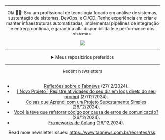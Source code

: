 <div align="center">
<hr>
<p>Olá 👋🏾! Sou um profissional de tecnologia focado em análise de sistemas, sustentação de sistemas, DevOps, e CI/CD. Tenho experiência em criar e manter infraestruturas automatizadas, implementar pipelines de integração e entrega contínua, e garantir a alta disponibilidade e performance dos sistemas.</p>
  <img src="https://media.giphy.com/media/yAGIvCiwPJn5C/giphy.gif">
<hr>
  <details>
  <summary>Meus repositórios preferidos</summary>
  <br />
  Alguns dos meus melhores repositórios:
  <br />
<br />
  <ul><li><a href=https://github.com/KubeNerd/aluratube target="_blank" rel="noopener noreferrer">KubeNerd/aluratube</a> (<b>0</b> ✨ and <b>0</b> 🍴): Aluratube - Desenvolvido durante a imersão React da Alura no final de 2022</li><li><a href=https://github.com/KubeNerd/nlw-ia target="_blank" rel="noopener noreferrer">KubeNerd/nlw-ia</a> (<b>0</b> ✨ and <b>0</b> 🍴): Projeto desenvolvido durante a NLW IA - Usando a API da OPENAI</li><li><a href=https://github.com/KubeNerd/nlw-journey-ia target="_blank" rel="noopener noreferrer">KubeNerd/nlw-journey-ia</a> (<b>0</b> ✨ and <b>0</b> 🍴): NLW IA - Agent de viagens usando python + langchain + GPT</li>
<li>More coming soon :).</li>
</ul>
  </details>
  <hr/>
    <summary>Recent Newsletters</summary>
  <br />
  <ul>
    <li><a href=https://www.tabnews.com.br/pedrodoyoutube/reflexoes-sobre-o-tabnews target="_blank" rel="noopener noreferrer">Reflexões sobre o Tabnews</a> (27/12/2024).</li><li><a href=https://www.tabnews.com.br/Programmer404/novo-projeto-registre-atividades-do-seu-dia-em-logs-direto-do-seu-prompt target="_blank" rel="noopener noreferrer">[ Novo Projeto ] Registre atividades do seu dia em logs direto do seu prompt</a> (27/12/2024).</li><li><a href=https://www.tabnews.com.br/IgStefano/coisas-que-aprendi-com-um-projeto-supostamente-simples target="_blank" rel="noopener noreferrer">Coisas que Aprendi com um Projeto Supostamente Simples</a> (26/12/2024).</li><li><a href=https://www.tabnews.com.br/DevMayron/voce-ja-teve-que-refatorar-codigo-por-causa-de-erros-de-comunicacao target="_blank" rel="noopener noreferrer">Você já teve que refatorar código por causa de erros de comunicação?</a> (26/12/2024).</li><li><a href=https://www.tabnews.com.br/capivara42/frameworks-de-golang target="_blank" rel="noopener noreferrer">Frameworks de Golang</a> (26/12/2024).</li>
  </ul>
<p>Read more newsletter issues: <a href="https://www.tabnews.com.br/recentes/rss">https://www.tabnews.com.br/recentes/rss</a>.</p>
  </details>
